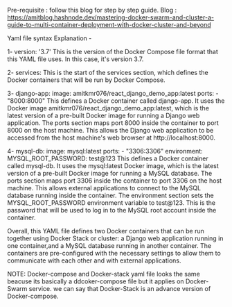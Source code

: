 Pre-requisite : follow this blog for step by step guide.
Blog : https://amitblog.hashnode.dev/mastering-docker-swarm-and-cluster-a-guide-to-multi-container-deployment-with-docker-cluster-and-beyond


Yaml file syntax Explanation -

1-  version: '3.7'
    This is the version of the Docker Compose file format that this YAML file uses. In this case, it's version 3.7.

2- services:
   This is the start of the services section, which defines the Docker containers that will be run by Docker Compose.

3-  django-app:
    image: amitkmr076/react_django_demo_app:latest
    ports:
      - "8000:8000"
   This defines a Docker container called django-app. It uses the Docker image amitkmr076/react_django_demo_app:latest, which is the latest version of a pre-built Docker image for running a Django web application. The ports section maps port 8000 inside the container to port 8000 on the host machine. This allows the Django web application to be accessed from the host machine's web browser at http://localhost:8000.

4-  mysql-db:
    image: mysql:latest
    ports:
      - "3306:3306"
    environment:
      MYSQL_ROOT_PASSWORD: test@123
This defines a Docker container called mysql-db. It uses the mysql:latest Docker image, which is the latest version of a pre-built Docker image for 
running a MySQL database. The ports section maps port 3306 inside the container to port 3306 on the host machine. This allows external applications 
to connect to the MySQL database running inside the container. The environment section sets the MYSQL_ROOT_PASSWORD environment variable to test@123.
This is the password that will be used to log in to the MySQL root account inside the container.

Overall, this YAML file defines two Docker containers that can be run together using Docker Stack or cluster: a Django web application running in one 
container,and a MySQL database running in another container. The containers are pre-configured with the necessary settings to allow them to communicate 
with each other and with external applications.

NOTE: Docker-compose and Docker-stack yaml file looks the same beacuse its basically a ddcoker-compose file but it applies on Docker-Swarm service.
we can say that Docker-Stack is an advance version of Docker-compose.
